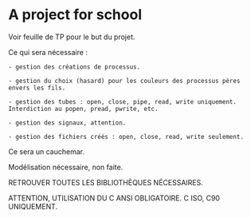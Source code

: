 # A project for school

Voir feuille de TP pour le but du projet.

Ce qui sera nécessaire :

    - gestion des créations de processus.

    - gestion du choix (hasard) pour les couleurs des processus pères envers les fils.

    - gestion des tubes : open, close, pipe, read, write uniquement. Interdiction au popen, pread, pwrite, etc.

    - gestion des signaux, attention.

    - gestion des fichiers créés : open, close, read, write seulement.

Ce sera un cauchemar.

Modélisation nécessaire, non faite.

RETROUVER TOUTES LES BIBLIOTHÈQUES NÉCESSAIRES.

ATTENTION, UTILISATION DU C ANSI OBLIGATOIRE. C ISO, C90 UNIQUEMENT.